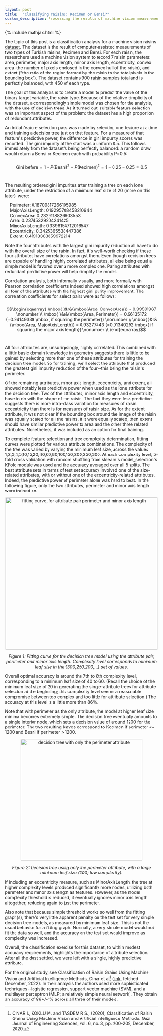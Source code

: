 ```yaml
---
layout: post
title:  "Classifying raisins: Kecimen or Bensi?"
custom_description: Processing the results of machine vision measurements of the humble raisin.
---
```


{% include mathjax.html %}

The topic of this post is a classificaiton analysis for a machine vision raisins [dataset](https://archive.ics.uci.edu/ml/datasets/Raisin+Dataset). The dataset is the result of computer-assisted measurements of two types of Turkish raisins, Kecimen and Bensi. For each raisin, the researchers used a machine vision system to record 7 raisin parameters: area, perimeter, major axis length, minor axis length, eccentricity, convex area (the number of pixels enclosed in the convex hull of the raisin), and extent ("the ratio of the region formed by the raisin to the total pixels in the bounding box"). The dataset contains 900 raisin samples total and is perfectly balanced, with 450 of each type.

The goal of this analysis is to create a model to predict the value of the binary target variable, the raisin type. Because of the relative simplicity of the dataset, a correspondingly simple model was chosen for the analysis, with the use of decision trees. As it turned out, suitable feature selection was an important aspect of the problem: the dataset has a high proportion of redundant attributes.

An initial feature selection pass was made by selecting one feature at a time and training a decision tree just on that feature. For a measure of that feature's predictive power, the difference in gini impurity scores was recorded. The gini impurity at the start was a uniform 0.5. This follows immediately from the dataset's being perfectly balanced: a random draw would return a Bensi or Kecimen each with probability P=0.5:
\
\
$$
\mbox{Gini before} = 1-P(\mbox{Besni})^2-P(\mbox{Kecimen})^2 = 1-0.25-0.25= 0.5
$$
\
\
The resulting ordered gini impurites after training a tree on each lone attribute, under the restriction of a minimum leaf size of 20 (more on this later), were:

&nbsp;&nbsp;&nbsp;&nbsp;Perimeter: 0.18709817266105985\
&nbsp;&nbsp;&nbsp;&nbsp;MajorAxisLength: 0.19295708458210944\
&nbsp;&nbsp;&nbsp;&nbsp;ConvexArea: 0.2329118826603553\
&nbsp;&nbsp;&nbsp;&nbsp;Area: 0.23745329204241425\
&nbsp;&nbsp;&nbsp;&nbsp;MinorAxisLength: 0.3396154712016547\
&nbsp;&nbsp;&nbsp;&nbsp;Eccentricity: 0.3425365538447386\
&nbsp;&nbsp;&nbsp;&nbsp;Extent: 0.41913363859972214

Note the four attributes with the largest gini impurity reduction all have to do with the overall size of the raisin. In fact, it's well-worth checking if these four attributes have correlations amongst them. Even though decision trees are capable of handling highly correlated attributes, all else being equal a simple model is favored over a more complex one. Paring attributes with redundant predictive power will help simplify the model.

Correlation analysis, both informally visually, and more formally with Pearson correlation coefficients indeed showed high correlations amongst all four of the attributes with the highest gini purity improvement. The correlation coefficients for select pairs were as follows:
\
\
$$\begin{eqnarray}
\mbox{    }&r&(\mbox{Area, ConvexArea}) = 0.99591967 \nonumber \\
\mbox{    }&r&(\mbox{Area, Perimeter}) = 0.96135172 (=0.94149339 \mbox{ if squaring the perimeter}) \nonumber \\
\mbox{    }&r&(\mbox{Area, MajorAxisLength}) = 0.93277443 (=0.91340292 \mbox{ if squaring the major axis length}) \nonumber \\
\end{eqnarray}$$
\
\
All four attributes are, unsurirpsingly, highly correlated. This combined with a little basic domain knowledge in geometry suggests there is little to be gained by selecting more than one of these attributes for training the decision tree model. So for training, we'll select the attribute that produced the greatest gini impurity reduction of the four--this being the raisin's perimeter.

Of the remaining attributes, minor axis length, eccentricity, and extent, all showed notably less predictive power when used as the lone attribute for the decision tree. Two of the attributes, minor axis length and eccentricity, have to do with the shape of the raisin. The fact they were less predictive suggests there is more intra-class variation for measures of raisin eccentricity than there is for measures of raisin size. As for the extent attribute, it was not clear if the bounding box around the image of the raisin was equally scaled for all the raisins. If it were equally scaled, then extent should have similar predictive power to area and the other three related attributes. Nonetheless, it was included as an option for final training.

To complete feature selection and tree complexity determination, fitting curves were plotted for various attribute combinations. The complexity of the tree was varied by varying the minimum leaf size, across the values 1,2,3,4,5,10,15,20,40,60,80,100,150,200,250,300. At each complexity level, 5-fold cross validation with random shuffling from sklearn's model_selection's KFold module was used and the accuracy averaged over all 5 splits. The best attribute sets in terms of test set accuracy involved one of the size-related attributes, with or without one of the eccentricity-related attributes. Indeed, the predictive power of perimeter alone was hard to beat. In the following figure, only the two attributes, perimeter and minor axis length were trained on.

<div style="text-align: center"><img src="{{site.url}}/images/raisin_2_fitting_curve.png" alt="fitting curve, for attribute pair perimeter and minor axis length" width="500"><p><i>Figure 1: Fitting curve for the decision tree model using the attribute pair, perimeter and minor axis length. Complexity level corresponds to minimum leaf size in the {300,250,200,...} set of values.</i></p></div>

Overall optimal accuracy is around the 7th to 8th complexity level, corresponding to a minimum leaf size of 40 to 60. (Recall the choice of the minimum leaf size of 20 in generating the single-attribute trees for attribute selection at the beginning; this complexity level seems a reasonable compromise between too complex and too little for attribute selection.) The accuracy at this level is a little more than 86%.
	
Note that with perimeter as the only attribute, the model at higher leaf size minima becomes extremely simple. The decision tree eventually amounts to a single interior node, which sets a decision value of around 1200 for the perimeter. The two resulting leaves correspond to Kecimen if perimeter <= 1200 and Besni if perimeter > 1200. 

<div style="text-align: center"><img src="{{site.url}}/images/tree_1.png" alt="decision tree with only the perimeter attribute" width="400"><p><i>Figure 2: Decision tree using only the perimeter attribute, with a large minimum leaf size (300; low complexity).</i></p></div>

If including an eccentricity measure, such as MinorAxisLength, the tree at higher complexity levels produced significantly more nodes, utilizing both perimeter and minor axis length as features. However, as the model complexity threshold is reduced, it eventually ignores minor axis length altogether, reducing again to just the perimeter.

Also note that because simple threshold works so well from the fitting graph(s), there's very little apparent penalty on the test set for very simple decision tree models, as measured by minimum leaf size. This is not the usual behavior for a fitting graph. Normally, a very simple model would not fit the data so well, and the accuracy on the test set would improve as complexity was increased.

Overall, the classification exercise for this dataset, to within modest accuracy requirements, highlights the importance of attribute selection. After all the dust settled, we were left with a single, highly predictive attribute.

For the original study, see Classification of Raisin Grains Using Machine Vision and Artificial Intelligence Methods, Cinar et al[^1] ([link](https://dergipark.org.tr/tr/download/article-file/1227592), fetched December, 2022). In their analysis the authors used more sophisticated techniques--logistic regression, support vector machine (SVM), and a multilayer perceptron (MLP; a relatively simple neural network). They obtain an accuracy of 86+/-1% across all three of their models.


[^1]: CINAR I., KOKLU M. and TASDEMIR S., (2020), Classification of Raisin Grains Using Machine Vision and Artificial Intelligence Methods. Gazi Journal of Engineering Sciences, vol. 6, no. 3, pp. 200-209, December, 2020.
